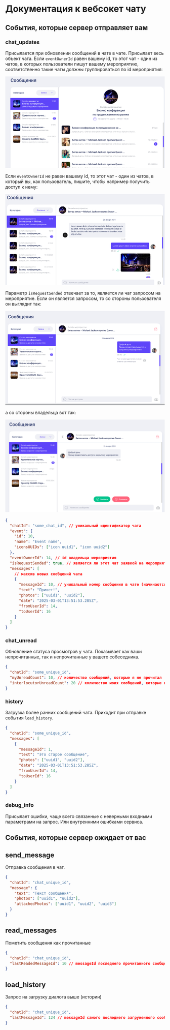 # Документация к вебсокет чату

## События, которые сервер отправляет вам

### chat_updates

Присылается при обновлении сообщений в чате в чате. Присылает весь объект чата. Если `eventOwnerId` равен вашему id, то этот чат - один из чатов, в которых пользователи пишут вашему мероприятию, соответственно такие чаты должны группироваться по id мероприятия:

![](image.png)

Если `eventOwnerId` не равен вашему id, то этот чат - один из чатов, в который вы, как пользователь, пишите, чтобы например получить доступ к нему:

![](image-1.png)

Параметр `isRequestSended` отвечает за то, является ли чат запросом на мероприятие. Если он является запросом, то со стороны пользователя он выглядит так:

![](image-2.png)

а со стороны владельца вот так:

![](image-3.png)

```json
{
  "chatId": "some_chat_id", // уникальный идентификатор чата
  "event": {
    "id": 10,
    "name": "Event name",
    "iconsUUIDs": ["icon uuid1", "icon uuid2"]
  },
  "eventOwnerId": 14, // id владельца мероприятия
  "isRequestSended": true, // является ли этот чат заявкой на мероприятие?
  "messages": [
    // массив новых сообщений чата
    {
      "messageId": 10, // уникальный номер сообщения в чате (начинаются с 1)
      "text": "Привет!",
      "photos": ["uuid1", "uuid2"],
      "date": "2025-03-01T13:51:53.285Z",
      "fromUserId": 14,
      "toUserId": 16
    }
  ]
}
```

### chat_unread

Обновление статуса просмотров у чата. Показывает как ваши непрочитанные, так и непрочитанные у вашего собеседника.

```json
{
  "chatId": "some_unique_id",
  "myUnreadCount": 10, // количество сообщений, которые я не прочитал
  "interlocutorUnreadCount": 20 // количество моих сообщений, которые не прочитал собеседник
}
```

### history

Загрузка более ранних сообщений чата. Приходит при отправке события `load_history`.

```json
{
  "chatId": "some_unique_id",
  "messages": [
    {
      "messageId": 1,
      "text": "Это старое сообщение",
      "photos": ["uuid1", "uuid2"],
      "date": "2025-03-01T13:51:53.285Z",
      "fromUserId": 14,
      "toUserId": 16
    }
  ]
}
```

### debug_info

Присылает ошибки, чаще всего связанные с неверными входными параметрами на запрос. Или внутренними ошибками сервиса.

## События, которые сервер ожидает от вас

## send_message

Отправка сообщения в чат.

```json
{
  "chatId": "chat_unique_id",
  "message": {
    "text": "Текст сообщения",
    "photos": ["uuid1", "uuid2"],
    "attachedPhotos": ["uuid1", "uuid2", "uuid3"]
  }
}
```

## read_messages

Пометить сообщения как прочитанные

```json
{
  "chatId": "chat_unique_id",
  "lastReadedMessageId": 10 // messageId последнего прочитанного сообщения
}
```

## load_history

Запрос на загрузку диалога выше (истории)

```json
{
  "chatId": "chat_unique_id",
  "lastMessageId": 124 // messageId самого последнего загруженного сообщения в чате
}
```
